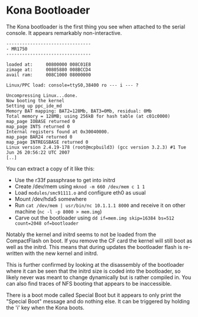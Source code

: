 # Kona Bootloader

The Kona bootloader is the first thing you see when attached to the serial console. It appears remarkably non-interactive.

```
--------------------------------
- MR1750
--------------------------------

loaded at:     00800000 008C01E8
zimage at:     00805880 008BCCD4
avail ram:     008C1000 08000000

Linux/PPC load: console=ttyS0,38400 ro --- i --- ?

Uncompressing Linux...done.
Now booting the kernel
Setting up ppc_ide_md
Memory BAT mapping: BAT2=128Mb, BAT3=0Mb, residual: 0Mb
Total memory = 128MB; using 256kB for hash table (at c01c0000)
map_page IOBASE returned 0
map_page INTS returned 0
Internal registers found at 0x30040000.
map_page BAR24 returned 0
map_page INTREGSBASE returned 0
Linux version 2.4.19-178 (root@mcpbuild3) (gcc version 3.2.3) #1 Tue Jun 26 20:56:22 UTC 2007
[..]
```

You can extract a copy of it like this:

 * Use the r33f passphrase to get into initrd
 * Create /dev/mem using `mknod -m 660 /dev/mem c 1 1`
 * Load `modules/smc91111.o` and configure eth0 as usual
 * Mount /dev/hda5 somewhere
 * Run `cat /dev/mem | usr/bin/nc 10.1.1.1 8000` and receive it on other machine (`nc -l -p 8000 > mem.img`)
 * Carve out the bootloader using `dd if=mem.img skip=16384 bs=512 count=2048 of=bootloader`

Notably the kernel and initrd seems to not be loaded from the CompactFlash on boot. If you remove the CF card the kernel will still boot as well as the initrd.
This means that during updates the bootloader flash is re-written with the new kernel and initrd.

This is further confirmed by looking at the disassembly of the bootloader where it can be seen that the initrd size is coded into the bootloader, so likely never was meant to change dynamically but is rather compiled in. You can also find traces of NFS booting that appears to be inaccessible.

There is a boot mode called Special Boot but it appears to only print the "Special Boot" message and do nothing else.
It can be triggered by holding the 'i' key when the Kona boots.
